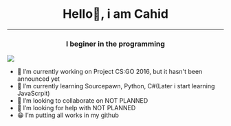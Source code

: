 <h1 align="center"> Hello👋, i am Cahid</h1>
<hr>
<h3 align="center">I beginer in the programming</h3>

<img src="https://komarev.com/ghpvc/?username=zloybik&color=blue">

- 🔭 I’m currently working on Project CS:GO 2016, but it hasn't been announced yet
- 🌱 I’m currently learning Sourcepawn, Python, C#(Later i start learning JavaScrpit)
- 👯 I’m looking to collaborate on NOT PLANNED
- 🤔 I’m looking for help with NOT PLANNED
- :grin: I’m putting all works in my github
